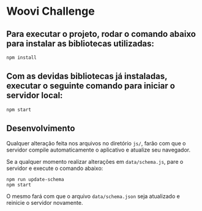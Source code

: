 # Woovi Challenge
## Para executar o projeto, rodar o comando abaixo para instalar as bibliotecas utilizadas:

```
npm install
```

## Com as devidas bibliotecas já instaladas, executar o seguinte comando para iniciar o servidor local:

```
npm start
```

## Desenvolvimento

Qualquer alteração feita nos arquivos no diretório `js/`, farão com que o servidor compile automaticamente o aplicativo e atualize seu navegador.

Se a qualquer momento realizar alterações em `data/schema.js`, pare o servidor e execute o comando abaixo: 

```
npm run update-schema
npm start
```

O mesmo fará com que o arquivo `data/schema.json` seja atualizado e reinicie o servidor novamente.
